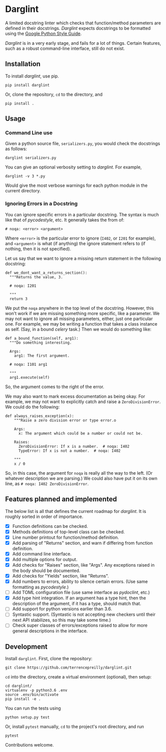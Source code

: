 # Darglint

A limited docstring linter which checks that function/method parameters
are defined in their docstrings.  *Darglint* expects docstrings to be
formatted using the [Google Python Style Guide](https://google.github.io/styleguide/pyguide.html).

*Darglint* is in a very early stage, and fails for a lot of things.
Certain features, such as a robust command-line interface, still
do not exist.

## Installation

To install *darglint*, use pip.

```
pip install darglint
```

Or, clone the repository, `cd` to the directory, and

```
pip install .
```


## Usage


### Command Line use

Given a python source file, `serializers.py`, you would check the docstrings
as follows:

```
darglint serializers.py
```

You can give an optional verbosity setting to *darglint*.  For example,

```
darglint -v 3 *.py
```

Would give the most verbose warnings for each python module in the current
directory.

### Ignoring Errors in a Docstring

You can ignore specific errors in a particular docstring.  The syntax
is much like that of *pycodestyle*, etc.  It generally takes the from
of:

```
# noqa: <error> <argument>
```

Where `<error>` is the particular error to ignore (`I402`, or `I201`
for example), and `<argument>` is what (if anything) the ignore
statement refers to (if nothing, then it is not specified).

Let us say that we want to ignore a missing return statement
in the following docstring:

```
def we_dont_want_a_returns_section():
  """Returns the value, 3.

  # noqa: I201

  """
  return 3
```

We put the `noqa` anywhere in the top level of the docstring.
However, this won't work if we are missing something more specific,
like a parameter.  We may not want to ignore all missing parameters,
either, just one particular one.  For example, we may be writing a
function that takes a class instance as self. (Say, in a bound *celery*
task.) Then we would do something like:

```
def a_bound_function(self, arg1):
  """Do something interesting.

  Args:
    arg1: The first argument.

  # noqa: I101 arg1

  """
  arg1.execute(self)
```

So, the argument comes to the right of the error.

We may also want to mark excess documentation as being okay.  For example,
we may not want to explicitly catch and raise a `ZeroDivisionError`.  We
could do the following:

```
def always_raises_exception(x):
    """Raise a zero division error or type error.o

    Args:
      x: The argument which could be a number or could not be.

    Raises:
      ZeroDivisionError: If x is a number.  # noqa: I402
      TypeError: If x is not a number.  # noqa: I402

    """
    x / 0
```

So, in this case, the argument for `noqa` is really all the way to
the left.  (Or whatever description we are parsing.)  We could also
have put it on its own line, as `# noqa: I402 ZeroDivisionError`.

## Features planned and implemented

The below list is all that defines the current roadmap for *darglint*.
It is roughly sorted in order of importance.

- [x] Function definitions can be checked.
- [x] Methods definitions of top-level class can be checked.
- [x] Line number printout for function/method definition.
- [x] Add parsing of "Returns" section, and warn if differing from
function definition.
- [x] Add command line interface.
- [x] Add multiple options for output.
- [x] Add checks for "Raises" section, like "Args".  Any exceptions raised
in the body should be documented.
- [x] Add checks for "Yields" section, like "Returns".
- [x] Add numbers to errors, ability to silence certain errors.  (Use same
formatting as *pycodestyle*.)
- [ ] Add TOML configuration file (use same interface as *pydoclint*, etc.)
- [x] Add type hint integration.  If an argument has a type hint, then
the description of the argument, if it has a type, should match that.
- [ ] Add support for python versions earlier than 3.6.
- [ ] Syntastic support. (Syntastic is not accepting new checkers until
their next API stabilizes, so this may take some time.)
- [ ] Check super classes of errors/exceptions raised to allow for more
general descriptions in the interface.

## Development

Install `darglint`. First, clone the repository:

```
git clone https://github.com/terrencepreilly/darglint.git
```

`cd` into the directory, create a virtual environment (optional), then setup:

```
cd darglint/
virtualenv -p python3.6 .env
source .env/bin/activate
pip install -e .
```

You can run the tests using

```
python setup.py test
```

Or, install `pytest` manually, `cd` to the project's root directory,
and run

```
pytest
```

Contributions welcome.
